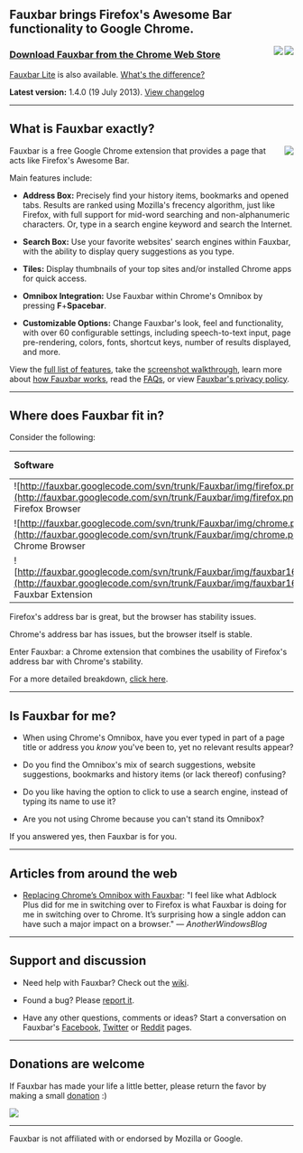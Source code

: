 ## Fauxbar brings Firefox's Awesome Bar functionality to Google Chrome. ##

<a href='https://chrome.google.com/webstore/detail/hibkhcnpkakjniplpfblaoikiggkopka'><img src='http://code.google.com/chrome/webstore/images/branding/ChromeWebStore_Badge_v2_206x58.png' align='right' /><img src='http://fauxbar.googlecode.com/svn/trunk/Fauxbar/img/fauxbar48.png' align='right' /></a>

### [Download Fauxbar from the Chrome Web Store](https://chrome.google.com/webstore/detail/hibkhcnpkakjniplpfblaoikiggkopka) ###

[Fauxbar Lite](https://chrome.google.com/webstore/detail/bfimmnpbjccjihohjkimphfmmebffbmk) is also available. [What's the difference?](http://code.google.com/p/fauxbar/wiki/QuestionsAndAnswers#What's_the_difference_between_Fauxbar_and_Fauxbar_Lite?)

**Latest version:** 1.4.0 (19 July 2013). [View changelog](Changelog.md)


---


## What is Fauxbar exactly? ##

<img src='http://i.imgur.com/ZHOMS.png' align='right' />

Fauxbar is a free Google Chrome extension that provides a page that acts like Firefox's Awesome Bar.

Main features include:

  * **Address Box:** Precisely find your history items, bookmarks and opened tabs. Results are ranked using Mozilla's frecency algorithm, just like Firefox, with full support for mid-word searching and non-alphanumeric characters. Or, type in a search engine keyword and search the Internet.

  * **Search Box:** Use your favorite websites' search engines within Fauxbar, with the ability to display query suggestions as you type.

  * **Tiles:** Display thumbnails of your top sites and/or installed Chrome apps for quick access.

  * **Omnibox Integration:** Use Fauxbar within Chrome's Omnibox by pressing **F**+**Spacebar**.

  * **Customizable Options:** Change Fauxbar's look, feel and functionality, with over 60 configurable settings, including speech-to-text input, page pre-rendering, colors, fonts, shortcut keys, number of results displayed, and more.

View the [full list of features](Features.md), take the [screenshot walkthrough](ScreenshotWalkthrough.md), learn more about [how Fauxbar works](TipsAndTricks.md), read the [FAQs](QuestionsAndAnswers.md), or view [Fauxbar's privacy policy](Privacy.md).


---


## Where does Fauxbar fit in? ##

Consider the following:

| **Software**        | **Address Bar**  |  **Stability** |
|:--------------------|:-----------------|:---------------|
| ![http://fauxbar.googlecode.com/svn/trunk/Fauxbar/img/firefox.png](http://fauxbar.googlecode.com/svn/trunk/Fauxbar/img/firefox.png) Firefox Browser |    <font color='green'>✔ Decent</font>      |     <font color='#cc0000'>✘ Poor</font>    |
| ![http://fauxbar.googlecode.com/svn/trunk/Fauxbar/img/chrome.png](http://fauxbar.googlecode.com/svn/trunk/Fauxbar/img/chrome.png) Chrome Browser  |     <font color='#cc0000'>✘ Poor</font>      |     <font color='green'>✔ Decent</font>   |
| ![http://fauxbar.googlecode.com/svn/trunk/Fauxbar/img/fauxbar16.png](http://fauxbar.googlecode.com/svn/trunk/Fauxbar/img/fauxbar16.png) Fauxbar Extension |   <font color='green'>✔ Decent</font>      |     <font color='green'>✔ Decent</font>   |

Firefox's address bar is great, but the browser has stability issues.

Chrome's address bar has issues, but the browser itself is stable.

Enter Fauxbar: a Chrome extension that combines the usability of Firefox's address bar with Chrome's stability.

For a more detailed breakdown, [click here](http://code.google.com/p/fauxbar/wiki/QuestionsAndAnswers#What's_wrong_with_Chrome's_Omnibox?).


---


## Is Fauxbar for me? ##

  * When using Chrome's Omnibox, have you ever typed in part of a page title or address you _know_ you've been to, yet no relevant results appear?

  * Do you find the Omnibox's mix of search suggestions, website suggestions, bookmarks and history items (or lack thereof) confusing?

  * Do you like having the option to click to use a search engine, instead of typing its name to use it?

  * Are you not using Chrome because you can't stand its Omnibox?

If you answered yes, then Fauxbar is for you.


---


## Articles from around the web ##

  * [Replacing Chrome’s Omnibox with Fauxbar](http://www.anotherwindowsblog.com/2011/09/replacing-chrome-omnibox-fauxbar.html): "I feel like what Adblock Plus did for me in switching over to Firefox is what Fauxbar is doing for me in switching over to Chrome. It’s surprising how a single addon can have such a major impact on a browser." — _AnotherWindowsBlog_


---


## Support and discussion ##

  * Need help with Fauxbar? Check out the [wiki](http://code.google.com/p/fauxbar/w/list).

  * Found a bug? Please [report it](http://code.google.com/p/fauxbar/issues/list).

  * Have any other questions, comments or ideas? Start a conversation on Fauxbar's [Facebook](http://www.facebook.com/Fauxbar), [Twitter](http://twitter.com/Fauxbar) or [Reddit](http://www.reddit.com/r/fauxbar) pages.




---


## Donations are welcome ##

If Fauxbar has made your life a little better, please return the favor by making a small [donation](https://www.paypal.com/cgi-bin/webscr?cmd=_s-xclick&hosted_button_id=ZXUCR8FU2XGYY) :)

[![](http://fauxbar.googlecode.com/svn/trunk/Fauxbar/img/donate.gif)](https://www.paypal.com/cgi-bin/webscr?cmd=_s-xclick&hosted_button_id=ZXUCR8FU2XGYY)


---


Fauxbar is not affiliated with or endorsed by Mozilla or Google.
